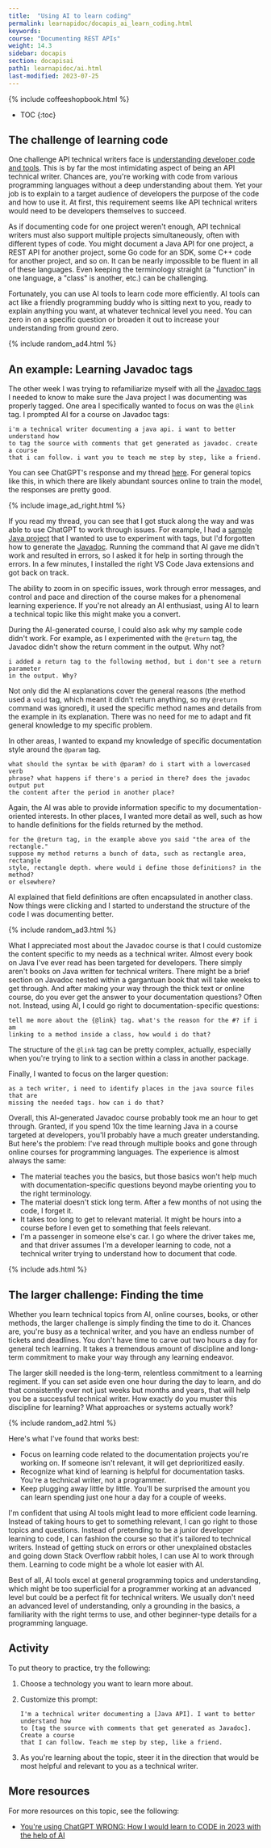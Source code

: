 ```yaml
---
title:  "Using AI to learn coding"
permalink: learnapidoc/docapis_ai_learn_coding.html
keywords:
course: "Documenting REST APIs"
weight: 14.3
sidebar: docapis
section: docapisai
path1: learnapidoc/ai.html
last-modified: 2023-07-25
---
```


{% include coffeeshopbook.html %}

* TOC
{:toc}

## The challenge of learning code

One challenge API technical writers face is [understanding developer code and tools](jobapis_learning_code.html). This is by far the most intimidating aspect of being an API technical writer. Chances are, you're working with code from various programming languages without a deep understanding about them. Yet your job is to explain to a target audience of developers the purpose of the code and how to use it. At first, this requirement seems like API technical writers would need to be developers themselves to succeed.

As if documenting code for one project weren't enough, API technical writers must also support multiple projects simultaneously, often with different types of code. You might document a Java API for one project, a REST API for another project, some Go code for an SDK, some C++ code for another project, and so on. It can be nearly impossible to be fluent in all of these languages. Even keeping the terminology straight (a "function" in one language, a "class" is another, etc.) can be challenging.

Fortunately, you can use AI tools to learn code more efficiently. AI tools can act like a friendly programming buddy who is sitting next to you, ready to explain anything you want, at whatever technical level you need. You can zero in on a specific question or broaden it out to increase your understanding from ground zero.

{% include random_ad4.html %}

## An example: Learning Javadoc tags

The other week I was trying to refamiliarize myself with all the [Javadoc tags](nativelibraryapis_javadoc_tags.html) I needed to know to make sure the Java project I was documenting was properly tagged. One area I specifically wanted to focus on was the `@link` tag. I prompted AI for a course on Javadoc tags: 

```
i'm a technical writer documenting a java api. i want to better understand how
to tag the source with comments that get generated as javadoc. create a course
that i can follow. i want you to teach me step by step, like a friend.
```

You can see ChatGPT's response and my thread [here](https://chat.openai.com/share/d1843d8c-df5b-429c-ba8c-1fff659fc7f7). For general topics like this, in which there are likely abundant sources online to train the model, the responses are pretty good. 

{% include image_ad_right.html %}

If you read my thread, you can see that I got stuck along the way and was able to use ChatGPT to work through issues. For example, I had a [sample Java project](nativelibraryapis_getting_the_source.htm) that I wanted to use to experiment with tags, but I'd forgotten how to generate the [Javadoc](nativelibraryapis_create_javadoc.html). Running the command that AI gave me didn't work and resulted in errors, so I asked it for help in sorting through the errors. In a few minutes, I installed the right VS Code Java extensions and got back on track. 

The ability to zoom in on specific issues, work through error messages, and control and pace and direction of the course makes for a phenomenal learning experience. If you're not already an AI enthusiast, using AI to learn a technical topic like this might make you a convert.

During the AI-generated course, I could also ask why my sample code didn't work. For example, as I experimented with the `@return` tag, the Javadoc didn't show the return comment in the output. Why not? 

```
i added a return tag to the following method, but i don't see a return parameter
in the output. Why?
```

Not only did the AI explanations cover the general reasons (the method used a `void` tag, which meant it didn't return anything, so my `@return` command was ignored), it used the specific method names and details from the example in its explanation. There was no need for me to adapt and fit general knowledge to my specific problem.

In other areas, I wanted to expand my knowledge of specific documentation style around the `@param` tag. 

``` 
what should the syntax be with @param? do i start with a lowercased verb
phrase? what happens if there's a period in there? does the javadoc output put
the content after the period in another place? 
```

Again, the AI was able to provide information specific to my documentation-oriented interests. In other places, I wanted more detail as well, such as how to handle definitions for the fields returned by the method. 

```
for the @return tag, in the example above you said "the area of the rectangle."
suppose my method returns a bunch of data, such as rectangle area, rectangle
style, rectangle depth. where would i define those definitions? in the method?
or elsewhere?
```

AI explained that field definitions are often encapsulated in another class. Now things were clicking and I started to understand the structure of the code I was documenting better. 

{% include random_ad3.html %}

What I appreciated most about the Javadoc course is that I could customize the content specific to my needs as a technical writer. Almost every book on Java I've ever read has been targeted for developers. There simply aren't books on Java written for technical writers. There might be a brief section on Javadoc nested within a gargantuan book that will take weeks to get through. And after making your way through the thick text or online course, do you ever get the answer to your documentation questions? Often not. Instead, using AI, I could go right to documentation-specific questions:

```
tell me more about the {@link} tag. what's the reason for the #? if i am
linking to a method inside a class, how would i do that?
```

The structure of the `@link` tag can be pretty complex, actually, especially when you're trying to link to a section within a class in another package.

Finally, I wanted to focus on the larger question: 

```
as a tech writer, i need to identify places in the java source files that are
missing the needed tags. how can i do that?
```

Overall, this AI-generated Javadoc course probably took me an hour to get through. Granted, if you spend 10x the time learning Java in a course targeted at developers, you'll probably have a much greater understanding. But here's the problem: I've read through multiple books and gone through online courses for programming languages. The experience is almost always the same:

* The material teaches you the basics, but those basics won't help much with documentation-specific questions beyond maybe orienting you to the right terminology.
* The material doesn't stick long term. After a few months of not using the code, I forget it.
* It takes too long to get to relevant material. It might be hours into a course before I even get to something that feels relevant.
* I'm a passenger in someone else's car. I go where the driver takes me, and that driver assumes I'm a developer learning to code, not a technical writer trying to understand how to document that code.

{% include ads.html %}

## The larger challenge: Finding the time

Whether you learn technical topics from AI, online courses, books, or other methods, the larger challenge is simply finding the time to do it. Chances are, you're busy as a technical writer, and you have an endless number of tickets and deadlines. You don't have time to carve out two hours a day for general tech learning. It takes a tremendous amount of discipline and long-term commitment to make your way through any learning endeavor.

The larger skill needed is the long-term, relentless commitment to a learning regiment. If you can set aside even one hour during the day to learn, and do that consistently over not just weeks but months and years, that will help you be a successful technical writer. How exactly do you muster this discipline for learning? What approaches or systems actually work? 

{% include random_ad2.html %}

Here's what I've found that works best:

* Focus on learning code related to the documentation projects you're working on. If someone isn't relevant, it will get deprioritized easily.
* Recognize what kind of learning is helpful for documentation tasks. You're a technical writer, not a programmer.
* Keep plugging away little by little. You'll be surprised the amount you can learn spending just one hour a day for a couple of weeks.

I'm confident that using AI tools might lead to more efficient code learning. Instead of taking hours to get to something relevant, I can go right to those topics and questions. Instead of pretending to be a junior developer learning to code, I can fashion the course so that it's tailored to technical writers. Instead of getting stuck on errors or other unexplained obstacles and going down Stack Overflow rabbit holes, I can use AI to work through them. Learning to code might be a whole lot easier with AI.

Best of all, AI tools excel at general programming topics and understanding, which might be too superficial for a programmer working at an advanced level but could be a perfect fit for technical writers. We usually don't need an advanced level of understanding, only a grounding in the basics, a familiarity with the right terms to use, and other beginner-type details for a programming language.

## Activity

To put theory to practice, try the following:

1.  Choose a technology you want to learn more about. 
2.  Customize this prompt:

    ```
    I'm a technical writer documenting a [Java API]. I want to better understand how
    to [tag the source with comments that get generated as Javadoc]. Create a course
    that I can follow. Teach me step by step, like a friend.
    ```

3. As you're learning about the topic, steer it in the direction that would be most helpful and relevant to you as a technical writer.

## More resources

For more resources on this topic, see the following:

* [You're using ChatGPT WRONG: How I would learn to CODE in 2023 with the help of AI](https://www.youtube.com/watch?v=0mSf_2RoWfM)